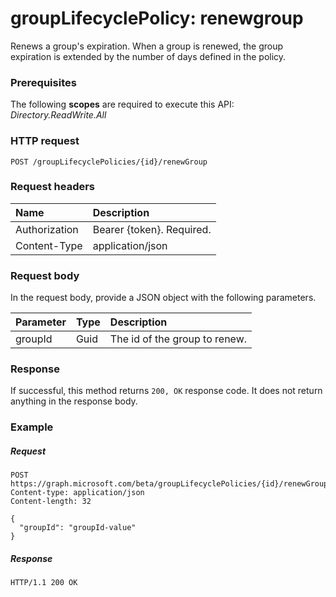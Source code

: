 # groupLifecyclePolicy: renewgroup

Renews a group's expiration. When a group is renewed, the group expiration is extended by the number of days defined in the policy.

### Prerequisites

The following **scopes** are required to execute this API: *Directory.ReadWrite.All*
 
### HTTP request
<!-- { "blockType": "ignored" } -->
```http
POST /groupLifecyclePolicies/{id}/renewGroup

```

### Request headers

| Name | Description |
|:---------------|:----------|
| Authorization | Bearer {token}. Required. |
| Content-Type  | application/json |

### Request body
In the request body, provide a JSON object with the following parameters.

| Parameter | Type | Description |
|:---------------|:--------|:----------|
|groupId|Guid| The id of the group to renew. |

### Response

If successful, this method returns `200, OK` response code. It does not return anything in the response body.

### Example

##### Request

<!-- {
  "blockType": "request",
  "name": "grouplifecyclepolicy_renewgroup"
}-->
```http
POST https://graph.microsoft.com/beta/groupLifecyclePolicies/{id}/renewGroup
Content-type: application/json
Content-length: 32

{
  "groupId": "groupId-value"
}
```

##### Response

<!-- {
  "blockType": "response",
  "truncated": true,
  "@odata.type": "microsoft.graph.None"
} -->
```http
HTTP/1.1 200 OK
```

<!-- uuid: 8fcb5dbc-d5aa-4681-8e31-b001d5168d79
2015-10-25 14:57:30 UTC -->
<!-- {
  "type": "#page.annotation",
  "description": "groupLifecyclePolicy: renewgroup",
  "keywords": "",
  "section": "documentation",
  "tocPath": ""
}-->